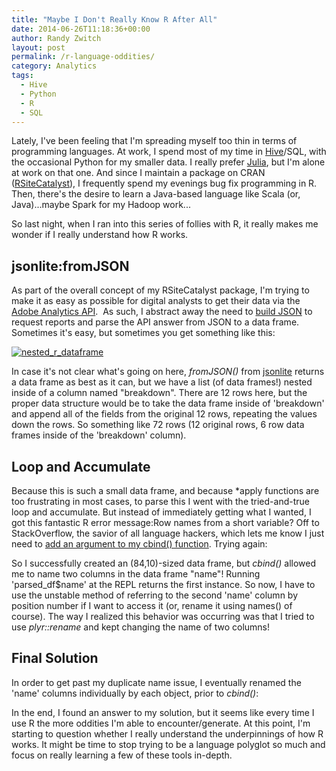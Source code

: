 ```yaml
---
title: "Maybe I Don't Really Know R After All"
date: 2014-06-26T11:18:36+00:00
author: Randy Zwitch
layout: post
permalink: /r-language-oddities/
category: Analytics
tags:
  - Hive
  - Python
  - R
  - SQL
---
```

Lately, I've been feeling that I'm spreading myself too thin in terms of programming languages. At work, I spend most of my time in <a title="Hive blog posts" href="http://randyzwitch.com/tag/hive/" target="_blank">Hive</a>/SQL, with the occasional Python for my smaller data. I really prefer <a title="Julia blog posts" href="http://randyzwitch.com/tag/julia/" target="_blank">Julia</a>, but I'm alone at work on that one. And since I maintain a package on CRAN (<a title="RSiteCatalyst" href="http://cran.r-project.org/web/packages/RSiteCatalyst/index.html" target="_blank">RSiteCatalyst</a>), I frequently spend my evenings bug fix programming in R. Then, there's the desire to learn a Java-based language like Scala (or, Java)...maybe Spark for my Hadoop work...

So last night, when I ran into this series of follies with R, it really makes me wonder if I really understand how R works.



## jsonlite:fromJSON

As part of the overall concept of my RSiteCatalyst package, I'm trying to make it as easy as possible for digital analysts to get their data via the <a title="Adobe Analytics API" href="https://marketing.adobe.com/developer/en_US" target="_blank">Adobe Analytics API</a>.  As such, I abstract away the need to <a title="Building JSON in R: Three Methods" href="http://randyzwitch.com/r-json-jsonlite-sprintf-paste/" target="_blank">build JSON</a> to request reports and parse the API answer from JSON to a data frame. Sometimes it's easy, but sometimes you get something like this:

[<img class="aligncenter size-full wp-image-2837" src="http://i0.wp.com/randyzwitch.com/wp-content/uploads/2014/06/nested_r_dataframe.png?fit=780%2C162" alt="nested_r_dataframe" srcset="http://i0.wp.com/randyzwitch.com/wp-content/uploads/2014/06/nested_r_dataframe.png?w=780 780w, http://i0.wp.com/randyzwitch.com/wp-content/uploads/2014/06/nested_r_dataframe.png?resize=150%2C31 150w, http://i0.wp.com/randyzwitch.com/wp-content/uploads/2014/06/nested_r_dataframe.png?resize=300%2C62 300w" sizes="(max-width: 780px) 100vw, 780px" data-recalc-dims="1" />](http://i0.wp.com/randyzwitch.com/wp-content/uploads/2014/06/nested_r_dataframe.png)

In case it's not clear what's going on here, _fromJSON()_ from <a title="jsonlite CRAN" href="http://cran.r-project.org/web/packages/jsonlite/index.html" target="_blank">jsonlite</a> returns a data frame as best as it can, but we have a list (of data frames!) nested inside of a column named "breakdown". There are 12 rows here, but the proper data structure would be to take the data frame inside of 'breakdown' and append all of the fields from the original 12 rows, repeating the values down the rows. So something like 72 rows (12 original rows, 6 row data frames inside of the 'breakdown' column).

## Loop and Accumulate

Because this is such a small data frame, and because *apply functions are too frustrating in most cases, to parse this I went with the tried-and-true loop and accumulate. But instead of immediately getting what I wanted, I got this fantastic R error message:Row names from a short variable? Off to StackOverflow, the savior of all language hackers, which lets me know I just need to <a title="R row names short variable discarded" href="http://stackoverflow.com/questions/23534066/cbind-warnings-row-names-were-found-from-a-short-variable-and-have-been-discar" target="_blank">add an argument to my cbind() function</a>. Trying again:

So I successfully created an (84,10)-sized data frame, but _cbind()_ allowed me to name two columns in the data frame "name"! Running 'parsed_df$name' at the REPL returns the first instance. So now, I have to use the unstable method of referring to the second 'name' column by position number if I want to access it (or, rename it using names() of course). The way I realized this behavior was occurring was that I tried to use _plyr::rename_ and kept changing the name of two columns!





## Final Solution

In order to get past my duplicate name issue, I eventually renamed the 'name' columns individually by each object, prior to _cbind()_:

In the end, I found an answer to my solution, but it seems like every time I use R the more oddities I'm able to encounter/generate. At this point, I'm starting to question whether I really understand the underpinnings of how R works. It might be time to stop trying to be a language polyglot so much and focus on really learning a few of these tools in-depth.
